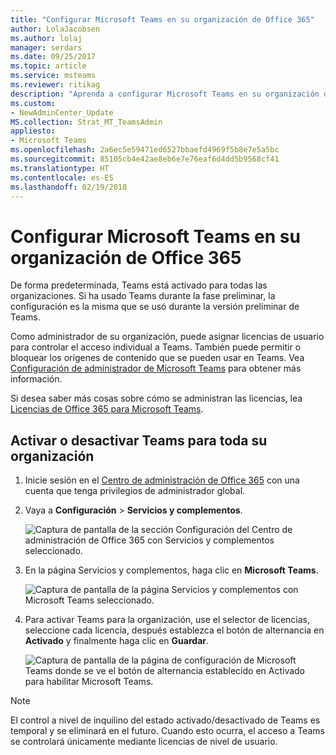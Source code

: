 ```yaml
---
title: "Configurar Microsoft Teams en su organización de Office 365"
author: LolaJacobsen
ms.author: lolaj
manager: serdars
ms.date: 09/25/2017
ms.topic: article
ms.service: msteams
ms.reviewer: ritikag
description: "Aprenda a configurar Microsoft Teams en su organización de Office 365."
ms.custom:
- NewAdminCenter_Update
MS.collection: Strat_MT_TeamsAdmin
appliesto:
- Microsoft Teams
ms.openlocfilehash: 2a6ec5e59471ed6527bbaefd4969f5b8e7e5a5bc
ms.sourcegitcommit: 85105cb4e42ae8eb6e7e76eaf6d4dd5b9568cf41
ms.translationtype: HT
ms.contentlocale: es-ES
ms.lasthandoff: 02/19/2018
---
```

<a name="set-up-microsoft-teams-in-your-office-365-organization"></a>Configurar Microsoft Teams en su organización de Office 365
======================================================

De forma predeterminada, Teams está activado para todas las organizaciones. Si ha usado Teams durante la fase preliminar, la configuración es la misma que se usó durante la versión preliminar de Teams.


Como administrador de su organización, puede asignar licencias de usuario para controlar el acceso individual a Teams. También puede permitir o bloquear los orígenes de contenido que se pueden usar en Teams. Vea [Configuración de administrador de Microsoft Teams](https://support.office.com/article/3966a3f5-7e0f-4ea9-a402-41888f455ba2) para obtener más información.

Si desea saber más cosas sobre cómo se administran las licencias, lea [Licencias de Office 365 para Microsoft Teams](Office-365-licensing.md).


## <a name="turn-teams-on-or-off-for-your-entire-organization"></a>Activar o desactivar Teams para toda su organización


1.  Inicie sesión en el [Centro de administración de Office 365](https://go.microsoft.com/fwlink/?linkid=854614) con una cuenta que tenga privilegios de administrador global.

2.  Vaya a **Configuración** > **Servicios y complementos**.

    ![Captura de pantalla de la sección Configuración del Centro de administración de Office 365 con Servicios y complementos seleccionado. ](media/Set_up_Microsoft_Teams_in_your_Office_365_organization_image1.png)

3.  En la página Servicios y complementos, haga clic en **Microsoft Teams**.

    ![Captura de pantalla de la página Servicios y complementos con Microsoft Teams seleccionado.](media/Set_up_Microsoft_Teams_in_your_Office_365_organization_image2.png)

4.  Para activar Teams para la organización, use el selector de licencias, seleccione cada licencia, después establezca el botón de alternancia en **Activado** y finalmente haga clic en **Guardar**.

    ![Captura de pantalla de la página de configuración de Microsoft Teams donde se ve el botón de alternancia establecido en Activado para habilitar Microsoft Teams.](media/Services-and-addins-control-Microsoft-Teams.PNG)


> [!NOTE]
> El control a nivel de inquilino del estado activado/desactivado de Teams es temporal y se eliminará en el futuro. Cuando esto ocurra, el acceso a Teams se controlará únicamente mediante licencias de nivel de usuario. 